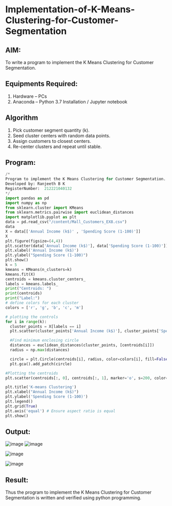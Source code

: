 # Implementation-of-K-Means-Clustering-for-Customer-Segmentation

## AIM:
To write a program to implement the K Means Clustering for Customer Segmentation.

## Equipments Required:
1. Hardware – PCs
2. Anaconda – Python 3.7 Installation / Jupyter notebook

## Algorithm

1. Pick customer segment quantity (k).
2. Seed cluster centers with random data points.
3. Assign customers to closest centers.
4. Re-center clusters and repeat until stable.

## Program:

```python
/*
Program to implement the K Means Clustering for Customer Segmentation.
Developed by: Ranjeeth B K
RegisterNumber:  212221040132
*/
import pandas as pd
import numpy as np
from sklearn.cluster import KMeans
from sklearn.metrics.pairwise import euclidean_distances
import matplotlib.pyplot as plt
data = pd.read_csv("/content/Mall_Customers_EX8.csv")
data
X = data[['Annual Income (k$)' , 'Spending Score (1-100)']]
X
plt.figure(figsize=(4,4))
plt.scatter(data['Annual Income (k$)'], data['Spending Score (1-100)'])
plt.xlabel('Annual Income (k$)')
plt.ylabel("Spending Score (1-100)")
plt.show()
k = 5
kmeans = KMeans(n_clusters=k)
kmeans.fit(X)
centroids = kmeans.cluster_centers_
labels = kmeans.labels_
print("Centroids: ")
print(centroids)
print("Label:")
# define colors for each cluster
colors = ['r', 'g', 'b', 'c', 'm']

# plotting the controls
for i in range(k):
  cluster_points = X[labels == i]
  plt.scatter(cluster_points['Annual Income (k$)'], cluster_points['Spending Score (1-100)'], color=colors[i], label=f'Cluster {i+1}')

  #Find minimum enclosing circle
  distances = euclidean_distances(cluster_points, [centroids[i]])
  radius = np.max(distances)

  circle = plt.Circle(centroids[i], radius, color=colors[i], fill=False)
  plt.gca().add_patch(circle)

#Plotting the centroids
plt.scatter(centroids[:, 0], centroids[:, 1], marker='o', s=200, color='k', label='Centroids')

plt.title('K-means Clustering')
plt.xlabel("Annual Income (k$)")
plt.ylabel('Spending Score (1-100)')
plt.legend()
plt.grid(True)
plt.axis('equal') # Ensure aspect ratio is equal
plt.show()
```

## Output:
![image](https://github.com/RANJEETH17/Implementation-of-K-Means-Clustering-for-Customer-Segmentation/assets/120718823/98e38012-a72f-4df8-8041-d391db9cf214)
![image](https://github.com/RANJEETH17/Implementation-of-K-Means-Clustering-for-Customer-Segmentation/assets/120718823/d029b6c8-60aa-46f3-90e1-824bdfc98215)

![image](https://github.com/RANJEETH17/Implementation-of-K-Means-Clustering-for-Customer-Segmentation/assets/120718823/10fd842b-bf8b-4ce4-a338-8cbd3b0774a8)


![image](https://github.com/RANJEETH17/Implementation-of-K-Means-Clustering-for-Customer-Segmentation/assets/120718823/30e73aa6-4b07-40d5-b4be-cacb219a70cc)




## Result:
Thus the program to implement the K Means Clustering for Customer Segmentation is written and verified using python programming.

